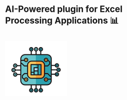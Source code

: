 # AI-Powered plugin for Excel Processing Applications 📊

<h1 align="left">
  <img src="Source/assets/icon.png" alt="icon" width="200"></img>
</h1>

